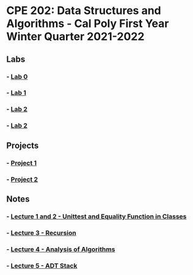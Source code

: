 # CPE 202: Data Structures and Algorithms - Cal Poly First Year Winter Quarter 2021-2022

## Labs
### - [Lab 0](https://github.com/cpe202Winter2022/lab0-ishaansathaye)
### - [Lab 1](https://github.com/cpe202Winter2022/lab1-ishaansathaye)
### - [Lab 2](https://github.com/cpe202Winter2022/lab2-ishaansathaye)
### - [Lab 2](https://github.com/cpe202Winter2022/lab3-ishaansathaye)

## Projects
### - [Project 1](https://github.com/cpe202Winter2022/p1-ishaansathaye)
### - [Project 2](https://github.com/cpe202Winter2022/p2-ishaansathaye)

## Notes
### - [Lecture 1 and 2 - Unittest and Equality Function in Classes](unittesting_equality.ipynb)
### - [Lecture 3 - Recursion](recursion.ipynb)
### - [Lecture 4 - Analysis of Algorithms](analysis_algorithms.ipynb)
### - [Lecture 5 - ADT Stack](adt_stack.ipynb)